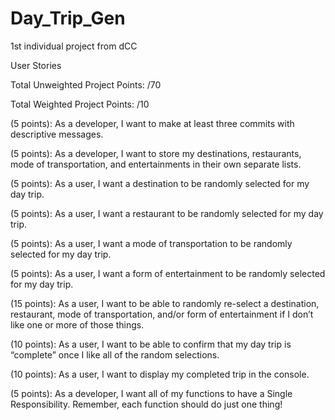# Day_Trip_Gen
1st individual project from dCC

User Stories

Total Unweighted Project Points: /70

Total Weighted Project Points: /10

(5 points): As a developer, I want to make at least three commits with descriptive messages.

(5 points): As a developer, I want to store my destinations, restaurants, mode of transportation, and entertainments in their own separate lists.

(5 points): As a user, I want a destination to be randomly selected for my day trip.

(5 points): As a user, I want a restaurant to be randomly selected for my day trip.

(5 points): As a user, I want a mode of transportation to be randomly selected for my day trip.

(5 points): As a user, I want a form of entertainment to be randomly selected for my day trip.

(15 points): As a user, I want to be able to randomly re-select a destination, restaurant, mode of transportation, and/or form of entertainment if I don’t like one or more of those things.

(10 points): As a user, I want to be able to confirm that my day trip is “complete” once I like all of the random selections.

(10 points): As a user, I want to display my completed trip in the console.

(5 points): As a developer, I want all of my functions to have a Single Responsibility. Remember, each function should do just one thing!
